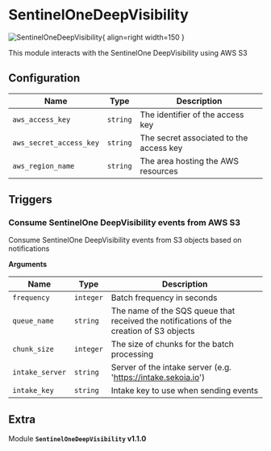 # SentinelOneDeepVisibility

![SentinelOneDeepVisibility](/assets/playbooks/library/sentinelonedeepvisibility.png){ align=right width=150 }

This module interacts with the SentinelOne DeepVisibility using AWS S3

## Configuration

| Name      |  Type   |  Description  |
| --------- | ------- | --------------------------- |
| `aws_access_key` | `string` | The identifier of the access key |
| `aws_secret_access_key` | `string` | The secret associated to the access key |
| `aws_region_name` | `string` | The area hosting the AWS resources |

## Triggers

### Consume SentinelOne DeepVisibility events from AWS S3

Consume SentinelOne DeepVisibility events from S3 objects based on notifications

**Arguments**

| Name      |  Type   |  Description  |
| --------- | ------- | --------------------------- |
| `frequency` | `integer` | Batch frequency in seconds |
| `queue_name` | `string` | The name of the SQS queue that received the notifications of the creation of S3 objects |
| `chunk_size` | `integer` | The size of chunks for the batch processing |
| `intake_server` | `string` | Server of the intake server (e.g. 'https://intake.sekoia.io') |
| `intake_key` | `string` | Intake key to use when sending events |


## Extra

Module **`SentinelOneDeepVisibility` v1.1.0**
